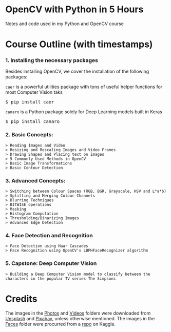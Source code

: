 # OpenCV with Python in 5 Hours
Notes and code used in my Python and OpenCV course

# Course Outline (with timestamps)
### 1. Installing the necessary packages
Besides installing OpenCV, we cover the installation of the following packages:

`caer` is a powerful utilities package with tons of useful helper functions for most Computer Vision taks
<pre>$ pip install caer</pre>

`canaro` is a Python package solely for Deep Learning models built in Keras
<pre>$ pip install canaro</pre>


### 2. Basic Concepts:
    > Reading Images and Video
    > Resizing and Rescaling Images and Video Frames
    > Drawing Shapes and Placing text on images
    > 5 Commonly Used Methods in OpenCV
    > Basic Image Transformations
    > Basic Contour Detection
    
### 3. Advanced Concepts:
    > Switching between Colour Spaces (RGB, BGR, Grayscale, HSV and L*a*b)
    > Splitting and Merging Colour Channels
    > Blurring Techniques
    > BITWISE operations
    > Masking 
    > Histogram Computation
    > Thresholding/Binarizing Images
    > Advanced Edge Detection 
    
### 4. Face Detection and Recognition
    > Face Detection using Haar Cascades
    > Face Recognition using OpenCV's LBPHFaceRecognizer algorithm
    
### 5. Capstone: Deep Computer Vision
    > Building a Deep Computer Vision model to classify between the characters in the popular TV series The Simpsons

# Credits
The images in the [Photos](https://github.com/jasmcaus/opencv-course/tree/master/Resources/Photos) and [Videos](https://github.com/jasmcaus/opencv-course/tree/master/Resources/Videos) folders were downloaded from [Unsplash](http://unsplash.com) and [Pixabay](http://pixabay.com), unless otherwise mentioned.
The images in the [Faces](https://github.com/jasmcaus/opencv-course/tree/master/Resources/Faces) folder were procurred from a [repo](https://www.kaggle.com/dansbecker/5-celebrity-faces-dataset) on Kaggle.
